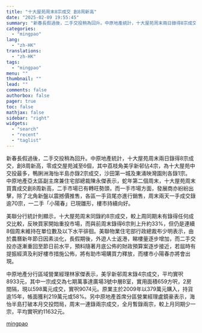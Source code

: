 ```yaml
---
title: "十大屋苑周末8宗成交 創8周新高"
date: "2025-02-09 19:55:45"
summary: "新春長假過後，二手交投稍為回升。中原地產統計，十大屋苑周末兩日錄得8宗成交，創8周新高，零成交屋苑..."
categories:
  - "mingpao"
lang:
  - "zh-HK"
translations:
  - "zh-HK"
tags:
  - "mingpao"
menu: ""
thumbnail: ""
lead: ""
comments: false
authorbox: false
pager: true
toc: false
mathjax: false
sidebar: "right"
widgets:
  - "search"
  - "recent"
  - "taglist"
---
```


新春長假過後，二手交投稍為回升。中原地產統計，十大屋苑周末兩日錄得8宗成交，創8周新高，零成交屋苑減至6個，其中荔枝角美孚新邨佔4宗，為十大屋苑中交投最多，鴨脷洲海怡半島亦錄2宗成交，沙田第一城及東涌映灣園則各錄1宗。中原地產亞太區副主席兼住宅部總裁陳永傑表示，蛇年第二個周末，十大屋苑周末買賣成交創8周新高，二手市場已有轉旺勢頭，而一手市場方面，發展商亦紛紛出擊，除了北角新盤以震撼價推售，各區一手貨尾亦進行銷售，周末兩天一手成交錄逾70宗，一二手「小陽春」已現雛形，樓市持續向好。


美聯分行統計則顯示，十大屋苑周末同錄約8宗成交，較上周同期未有錄得任何成交比較，反映買家開始重投市場，而與前周末錄得6宗則上升約33%，但仍是連續8個周末維持在單位數及以下水平徘徊。美聯物業住宅部行政總裁布少明表示，由於農曆新年節日因素淡化，長假期後，外遊人士返港，睇樓量逐步增加，而二手交投亦逐漸重回至節日前水平，預料隨著月底公佈的財政預算案逐步接近，若屆時有提振經濟及利好樓市措施公佈，將有助市場購買力釋放，而樓市小陽春亦將會出現。

中原地產分行區域營業經理林家傑表示，美孚新邨周末錄4宗成交，平均實呎8933元，其中一宗成交為七期萬事達廣場3號中層B室，實用面積659方呎，2房間隔，現以598萬元成交，實呎9074元。原業主於2009年以379萬元購入，持貨逾15年，帳面獲利219萬元或58%。另中原地產首席分區營業經理盧鏡豪表示，海怡半島打破本月交投悶局，周末一連錄兩宗成交，全月暫錄兩宗，較上月同期少一宗，平均實呎約11632元。

[mingpao](https://finance.mingpao.com/fin/instantp/20250209/1739101024827/%e5%8d%81%e5%a4%a7%e5%b1%8b%e8%8b%91%e5%91%a8%e6%9c%ab8%e5%ae%97%e6%88%90%e4%ba%a4-%e5%89%b58%e5%91%a8%e6%96%b0%e9%ab%98)
